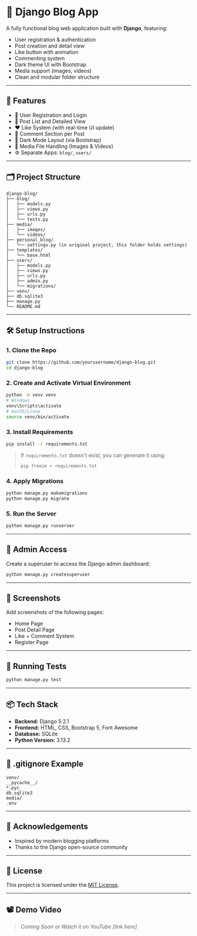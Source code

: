 # 📝 Django Blog App

A fully functional blog web application built with **Django**, featuring:

- User registration & authentication
- Post creation and detail view
- Like button with animation
- Commenting system
- Dark theme UI with Bootstrap
- Media support (images, videos)
- Clean and modular folder structure

---

## 🚀 Features

- 🔐 User Registration and Login
- 📰 Post List and Detailed View
- ❤️ Like System (with real-time UI update)
- 💬 Comment Section per Post
- 🌙 Dark Mode Layout (via Bootstrap)
- 📁 Media File Handling (Images & Videos)
- ⚙️ Separate Apps: `blog/`, `users/`

---

## 🗂️ Project Structure

```
django-blog/
├── blog/
│   ├── models.py
│   ├── views.py
│   ├── urls.py
│   └── tests.py
├── media/
│   ├── images/
│   └── videos/
├── personal_blog/
│   └── settings.py (in original project, this folder holds settings)
├── templates/
│   └── base.html
├── users/
│   ├── models.py
│   ├── views.py
│   ├── urls.py
│   ├── admin.py
│   └── migrations/
├── venv/
├── db.sqlite3
├── manage.py
└── README.md
```

---

## 🛠️ Setup Instructions

### 1. Clone the Repo

```bash
git clone https://github.com/yourusername/django-blog.git
cd django-blog
```

### 2. Create and Activate Virtual Environment

```bash
python -m venv venv
# Windows
venv\Scripts\activate
# macOS/Linux
source venv/bin/activate
```

### 3. Install Requirements

```bash
pip install -r requirements.txt
```

> If `requirements.txt` doesn't exist, you can generate it using:
> ```bash
> pip freeze > requirements.txt
> ```

### 4. Apply Migrations

```bash
python manage.py makemigrations
python manage.py migrate
```

### 5. Run the Server

```bash
python manage.py runserver
```

---

## 🔐 Admin Access

Create a superuser to access the Django admin dashboard:

```bash
python manage.py createsuperuser
```

---

## 📸 Screenshots

Add screenshots of the following pages:

- Home Page
- Post Detail Page
- Like + Comment System
- Register Page

---

## 🧪 Running Tests

```bash
python manage.py test
```

---

## 📦 Tech Stack

- **Backend:** Django 5.2.1
- **Frontend:** HTML, CSS, Bootstrap 5, Font Awesome
- **Database:** SQLite
- **Python Version:** 3.13.2

---

## 📁 .gitignore Example

```gitignore
venv/
__pycache__/
*.pyc
db.sqlite3
media/
.env
```

---

## 🙌 Acknowledgements

- Inspired by modern blogging platforms
- Thanks to the Django open-source community

---

## 📄 License

This project is licensed under the [MIT License](LICENSE).

---

## 📽️ Demo Video

> _Coming Soon_ or _Watch it on YouTube [link here]_

